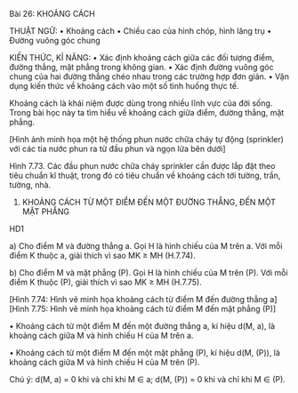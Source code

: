 Bài 26: KHOẢNG CÁCH

THUẬT NGỮ:
• Khoảng cách
• Chiều cao của hình chóp, hình lăng trụ
• Đường vuông góc chung

KIẾN THỨC, KĨ NĂNG:
• Xác định khoảng cách giữa các đối tượng điểm, đường thẳng, mặt phẳng trong không gian.
• Xác định đường vuông góc chung của hai đường thẳng chéo nhau trong các trường hợp đơn giản.
• Vận dụng kiến thức về khoảng cách vào một số tình huống thực tế.

Khoảng cách là khái niệm được dùng trong nhiều lĩnh vực của đời sống. Trong bài học này ta tìm hiểu về khoảng cách giữa điểm, đường thẳng, mặt phẳng.

[Hình ảnh minh họa một hệ thống phun nước chữa cháy tự động (sprinkler) với các tia nước phun ra từ đầu phun và ngọn lửa bên dưới]

Hình 7.73. Các đầu phun nước chữa cháy sprinkler cần được lắp đặt theo tiêu chuẩn kĩ thuật, trong đó có tiêu chuẩn về khoảng cách tới tường, trần, tường, nhà.

1. KHOẢNG CÁCH TỪ MỘT ĐIỂM ĐẾN MỘT ĐƯỜNG THẲNG, ĐẾN MỘT MẶT PHẲNG

HD1

a) Cho điểm M và đường thẳng a. Gọi H là hình chiếu của M trên a. Với mỗi điểm K thuộc a, giải thích vì sao MK ≥ MH (H.7.74).

b) Cho điểm M và mặt phẳng (P). Gọi H là hình chiếu của M trên (P). Với mỗi điểm K thuộc (P), giải thích vì sao MK ≥ MH (H.7.75).

[Hình 7.74: Hình vẽ minh họa khoảng cách từ điểm M đến đường thẳng a]
[Hình 7.75: Hình vẽ minh họa khoảng cách từ điểm M đến mặt phẳng (P)]

• Khoảng cách từ một điểm M đến một đường thẳng a, kí hiệu d(M, a), là khoảng cách giữa M và hình chiếu H của M trên a.

• Khoảng cách từ một điểm M đến một mặt phẳng (P), kí hiệu d(M, (P)), là khoảng cách giữa M và hình chiếu H của M trên (P).

Chú ý: d(M, a) = 0 khi và chỉ khi M ∈ a; d(M, (P)) = 0 khi và chỉ khi M ∈ (P).